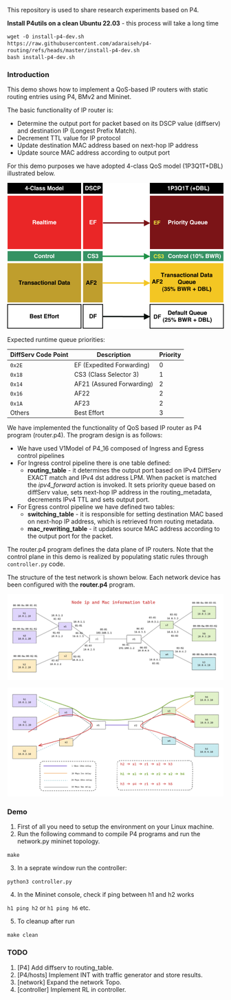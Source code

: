 This repository is used to share research experiments based on P4. 

**Install P4utils on a clean Ubuntu 22.03** - this process will take a long time
```
wget -O install-p4-dev.sh https://raw.githubusercontent.com/adaraiseh/p4-routing/refs/heads/master/install-p4-dev.sh
bash install-p4-dev.sh
```

### Introduction ###

This demo shows how to implement a QoS-based IP routers with static routing entries using P4, BMv2 and Mininet. 

The basic functionality of IP router is:

- Determine the output port for packet based on its DSCP value (diffserv) and destination IP (Longest Prefix Match).
- Decrement TTL value for IP protocol
- Update destination MAC address based on next-hop IP address
- Update source MAC address according to output port

For this demo purposes we have adopted 4-class QoS model (1P3Q1T+DBL) illustrated below.  

<p align="center">
  <img src="images/4class_qos_model.jpg" />
</p>

Expected runtime queue priorities:  

| DiffServ Code Point | Description               | Priority |
|----------------------|---------------------------|----------|
| `0x2E`              | EF (Expedited Forwarding) | 0        |
| `0x18`              | CS3 (Class Selector 3)    | 1        |
| `0x14`              | AF21 (Assured Forwarding) | 2        |
| `0x16`              | AF22                      | 2        |
| `0x1A`              | AF23                      | 2        |
| Others              | Best Effort               | 3        |

We have implemented the functionality of QoS based IP router as P4 program (router.p4). The program design is as follows:

- We have used V1Model of P4_16 composed of Ingress and Egress control pipelines
- For Ingress control pipeline there is one table defined:
  - **routing_table** - it determines the output port based on IPv4 DiffServ EXACT match and IPv4 dst address LPM. When packet is matched the *ipv4_forward* action is invoked. It sets priority queue based on diffServ value, sets next-hop IP address in the routing_metadata, decrements IPv4 TTL and sets output port.
- For Egress control pipeline we have defined two tables:
  - **switching_table** - it is responsible for setting destination MAC based on next-hop IP address, which is retrieved from routing metadata.
  - **mac_rewriting_table** - it updates source MAC address according to the output port for the packet.

The router.p4 program defines the data plane of IP routers. Note that the control plane in this demo is realized by populating static rules through `controller.py` code.

The structure of the test network is shown below. Each network device has been configured with the **router.p4** program. 

<p align="center">
  <img src="images/NodeIpAndMACInfo.png" />
</p>

<p align="center">
  <img src="images/Networks.png" />
</p>

### Demo ###

1. First of all you need to setup the environment on your Linux machine.
2. Run the following command to compile P4 programs and run the network.py mininet topology.

`make`

3. In a seprate window run the controller:

`python3 controller.py`

4. In the Mininet console, check if ping between h1 and h2 works

`h1 ping h2`
or `h1 ping h6` etc.

5. To cleanup after run

`make clean`

### TODO ###

1. [P4] Add diffserv to routing_table.
2. [P4/hosts] Implement INT with traffic generator and store results.
3. [network] Expand the network Topo.
4. [controller] Implement RL in controller.